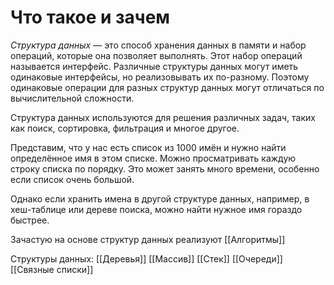 # Что такое и зачем
_Структура данных_ — это способ хранения данных в памяти и набор операций, которые она позволяет выполнять. Этот набор операций называется интерфейс. Различные структуры данных могут иметь одинаковые интерфейсы, но реализовывать их по-разному. Поэтому одинаковые операции для разных структур данных могут отличаться по вычислительной сложности.

Структура данных используются для решения различных задач, таких как поиск, сортировка, фильтрация и многое другое.

Представим, что у нас есть список из 1000 имён и нужно найти определённое имя в этом списке. Можно просматривать каждую строку списка по порядку. Это может занять много времени, особенно если список очень большой.

Однако если хранить имена в другой структуре данных, например, в хеш-таблице или дереве поиска, можно найти нужное имя гораздо быстрее.

Зачастую на основе структур данных реализуют [[Алгоритмы]]

Структуры данных:
[[Деревья]]
[[Массив]]
[[Стек]]
[[Очереди]]
[[Связные списки]]